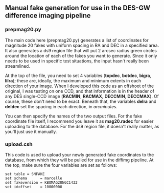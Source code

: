## Manual fake generation for use in the DES-GW difference imaging pipeline
### prepmag20.py

The main code here (prepmag20.py) generates a list of coordinates for magnitude 20 fakes with uniform spacing in RA and DEC in a specified area. It also generates a ds9 region file that will put 2 arcsec radius green circles around the location of each of the fakes you want to generate. Since it only needs to be used in specific test situations, the input hasn't really been streamlined. 

At the top of the file, you need to set 4 variables (**topdec**, **botdec**, **bigra**, **lilra**); these are, ideally, the maximum and minimum extents in each direction of your image. When I developed this code as an offshoot of the original, I was testing on one CCD, and that information is in the header of any DES single-CCD image (**RACMIN**, **RACMAX**, **DECCMIN**, **DECCMAX**). Of course, these don't need to be exact. Beneath that, the variables **delra** and **deldec** set the spacing in each direction, in *arcminutes*.

You can then specify the names of the two output files. For the fake coordinate file itself, I recommend you leave it as **mag20.radec** for easier uploading to the database. For the ds9 region file, it doesn't really matter, as you'll just use it manually.

### upload.csh

This code is used to upload your newly generated fake coordinates to the database, from which they will be pulled for use in the diffimg pipeline. At the top, make sure the four variables are set as follows:
```
set table = SNFAKE
set schema      = marcelle
set fakeversion = KBOMAG20NGC1433
set idoffset    = 10000000
```
